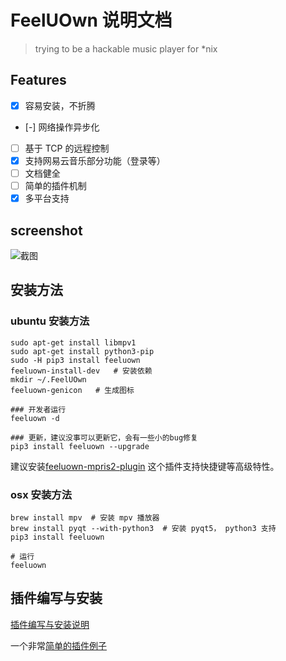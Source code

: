 # FeelUOwn 说明文档

> trying to be a hackable music player for \*nix

## Features

- [x] 容易安装，不折腾
- [-] 网络操作异步化
- [ ] 基于 TCP 的远程控制
- [x] 支持网易云音乐部分功能（登录等）
- [ ] 文档健全
- [ ] 简单的插件机制
- [x] 多平台支持

## screenshot
![截图](https://cloud.githubusercontent.com/assets/4962134/17672685/235ae556-6350-11e6-98c6-1f18051e5da1.png)

## 安装方法

### ubuntu 安装方法

```shell
sudo apt-get install libmpv1
sudo apt-get install python3-pip
sudo -H pip3 install feeluown
feeluown-install-dev   # 安装依赖
mkdir ~/.FeelUOwn
feeluown-genicon   # 生成图标

### 开发者运行
feeluown -d

### 更新，建议没事可以更新它，会有一些小的bug修复
pip3 install feeluown --upgrade
```

建议安装[feeluown-mpris2-plugin](https://github.com/cosven/feeluown-mpris2-plugin.git) 这个插件支持快捷键等高级特性。

### osx 安装方法

```shell
brew install mpv  # 安装 mpv 播放器
brew install pyqt --with-python3  # 安装 pyqt5， python3 支持
pip3 install feeluown

# 运行
feeluown
```

## 插件编写与安装
[插件编写与安装说明](https://github.com/cosven/FeelUOwn/issues/148)

一个非常[简单的插件例子](https://gist.github.com/cosven/7a746fa61f94a4c83cb6bf654cea6bf8)

